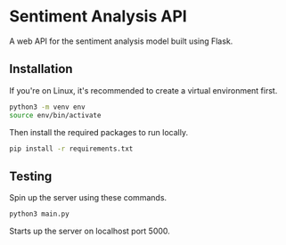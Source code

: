 # Sentiment Analysis API

A web API for the sentiment analysis model built using Flask.

## Installation

If you're on Linux, it's recommended to create a virtual environment first.

```bash
python3 -m venv env
source env/bin/activate
```

Then install the required packages to run locally.

```bash
pip install -r requirements.txt
```

## Testing

Spin up the server using these commands.

```bash
python3 main.py
```

Starts up the server on localhost port 5000.